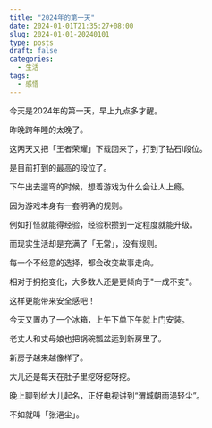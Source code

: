 ```yaml
---
title: "2024年的第一天"
date: 2024-01-01T21:35:27+08:00
slug: 2024-01-01-20240101
type: posts
draft: false
categories:
  - 生活
tags:
  - 感悟
---
```

今天是2024年的第一天，早上九点多才醒。

昨晚跨年睡的太晚了。

这两天又把「王者荣耀」下载回来了，打到了钻石I段位。

是目前打到的最高的段位了。

下午出去遛弯的时候，想着游戏为什么会让人上瘾。

因为游戏本身有一套明确的规则。

例如打怪就能得经验，经验积攒到一定程度就能升级。

而现实生活却是充满了「无常」，没有规则。

每一个不经意的选择，都会改变故事走向。

相对于拥抱变化，大多数人还是更倾向于"一成不变"。

这样更能带来安全感吧！

今天又置办了一个冰箱，上午下单下午就上门安装。

老丈人和丈母娘也把锅碗瓢盆运到新房里了。

新房子越来越像样了。

大儿还是每天在肚子里挖呀挖呀挖。

晚上聊到给大儿起名，正好电视讲到“渭城朝雨浥轻尘”。

不如就叫「张浥尘」。